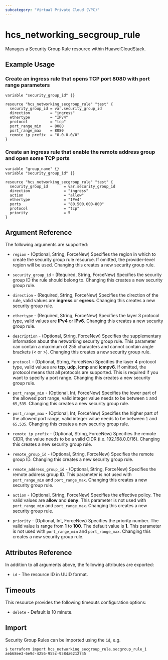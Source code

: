 ```yaml
---
subcategory: "Virtual Private Cloud (VPC)"
---
```


# hcs_networking_secgroup_rule

Manages a Security Group Rule resource within HuaweiCloudStack.

## Example Usage

### Create an ingress rule that opens TCP port 8080 with port range parameters

```hcl
variable "security_group_id" {}

resource "hcs_networking_secgroup_rule" "test" {
  security_group_id = var.security_group_id
  direction         = "ingress"
  ethertype         = "IPv4"
  protocol          = "tcp"
  port_range_min    = 8080
  port_range_max    = 8080
  remote_ip_prefix  = "0.0.0.0/0"
}
```

### Create an ingress rule that enable the remote address group and open some TCP ports

```hcl
variable "group_name" {}
variable "security_group_id" {}

resource "hcs_networking_secgroup_rule" "test" {
  security_group_id       = var.security_group_id
  direction               = "ingress"
  action                  = "allow"
  ethertype               = "IPv4"
  ports                   = "80,500,600-800"
  protocol                = "tcp"
  priority                = 5
}
```

## Argument Reference

The following arguments are supported:

* `region` - (Optional, String, ForceNew) Specifies the region in which to create the security group rule resource. If
  omitted, the provider-level region will be used. Changing this creates a new security group rule.

* `security_group_id` - (Required, String, ForceNew) Specifies the security group ID the rule should belong to. Changing
  this creates a new security group rule.

* `direction` - (Required, String, ForceNew) Specifies the direction of the rule, valid values are **ingress** or
  **egress**. Changing this creates a new security group rule.

* `ethertype` - (Required, String, ForceNew) Specifies the layer 3 protocol type, valid values are **IPv4** or **IPv6**.
  Changing this creates a new security group rule.

* `description` - (Optional, String, ForceNew) Specifies the supplementary information about the networking security
  group rule. This parameter can contain a maximum of 255 characters and cannot contain angle brackets (< or >).
  Changing this creates a new security group rule.

* `protocol` - (Optional, String, ForceNew) Specifies the layer 4 protocol type, valid values are **tcp**, **udp**,
  **icmp** and **icmpv6**. If omitted, the protocol means that all protocols are supported.
  This is required if you want to specify a port range. Changing this creates a new security group rule.

* `port_range_min` - (Optional, Int, ForceNew) Specifies the lower part of the allowed port range, valid integer value
  needs to be between `1` and `65,535`. Changing this creates a new security group rule.

* `port_range_max` - (Optional, Int, ForceNew) Specifies the higher part of the allowed port range, valid integer value
  needs to be between `1` and `65,535`. Changing this creates a new security group rule.

* `remote_ip_prefix` - (Optional, String, ForceNew) Specifies the remote CIDR, the value needs to be a valid CIDR (i.e.
  192.168.0.0/16). Changing this creates a new security group rule.

* `remote_group_id` - (Optional, String, ForceNew) Specifies the remote group ID. Changing this creates a new security
  group rule.

* `remote_address_group_id` - (Optional, String, ForceNew) Specifies the remote address group ID.
  This parameter is not used with `port_range_min` and `port_range_max`.
  Changing this creates a new security group rule.

* `action` - (Optional, String, ForceNew) Specifies the effective policy. The valid values are **allow** and **deny**.
  This parameter is not used with `port_range_min` and `port_range_max`.
  Changing this creates a new security group rule.

* `priority` - (Optional, Int, ForceNew) Specifies the priority number.
  The valid value is range from **1** to **100**. The default value is **1**.
  This parameter is not used with `port_range_min` and `port_range_max`.
  Changing this creates a new security group rule.

## Attributes Reference

In addition to all arguments above, the following attributes are exported:

* `id` - The resource ID in UUID format.

## Timeouts

This resource provides the following timeouts configuration options:

* `delete` - Default is 10 minute.

## Import

Security Group Rules can be imported using the `id`, e.g.

```
$ terraform import hcs_networking_secgroup_rule.secgroup_rule_1 aeb68ee3-6e9d-4256-955c-9584a6212745
```
